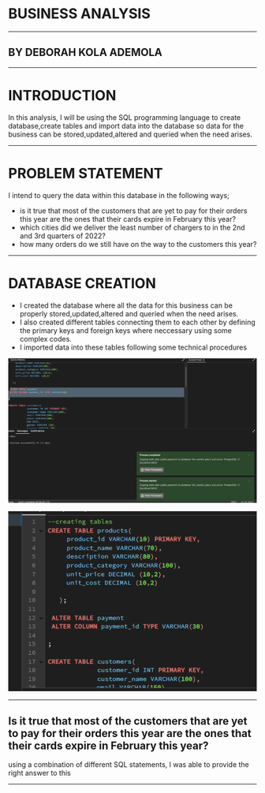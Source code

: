 # BUSINESS ANALYSIS
___
## BY DEBORAH KOLA ADEMOLA

___

# INTRODUCTION
In this analysis, I will be using the SQL programming language to create database,create tables and import data into the database so data for the business can be stored,updated,altered and queried when the need arises.
___

# PROBLEM STATEMENT
I intend to query the data within this database in the following ways;
* ⁠is it true that most of the customers that are yet to pay for their orders this year are the ones that their cards expire in February this year?
* which cities did we deliver the least number of chargers to in the 2nd and 3rd quarters of 2022?
* how many orders do we still have on the way to the customers this year?
___

# DATABASE CREATION
* I created the database where all the data for this business can be properly stored,updated,altered and queried when the need arises.
* I also created different tables connecting them to each other by defining the primary keys and foreign keys where neccessary using some complex codes.
* I imported data into these tables following some technical procedures

![image alt](https://github.com/Temitope-Kola/BUSINESS_ANALYSIS/blob/main/sql%20images/import%20of%20data%20into%20the%20database.png?raw=true)

![image alt](https://github.com/Temitope-Kola/BUSINESS_ANALYSIS/blob/main/sql%20images/sql_creating_tables.png?raw=true)
___

## Is it true that most of the customers that are yet to pay for their orders this year are the ones that their cards expire in February this year?
using a combination of different SQL statements, I was able to provide the right answer to this
___



